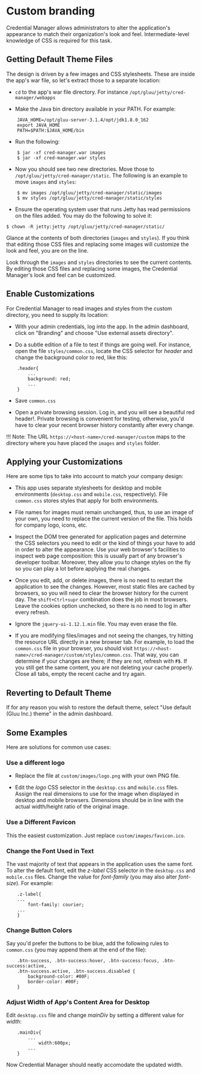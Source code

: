 # Custom branding

Credential Manager allows administrators to alter the application's appearance to match their organization's look and feel. Intermediate-level knowledge of CSS is required for this task.

## Getting Default Theme Files

The design is driven by a few images and CSS stylesheets. These are inside the app's war file, so let's extract those to a separate location:

* `cd` to the app's war file directory. For instance `/opt/gluu/jetty/cred-manager/webapps`

* Make the Java bin directory available in your PATH. For example:

```
	JAVA_HOME=/opt/gluu-server-3.1.4/opt/jdk1.8.0_162
	export JAVA_HOME
	PATH=$PATH:$JAVA_HOME/bin
```

* Run the following:

```
	$ jar -xf cred-manager.war images
	$ jar -xf cred-manager.war styles
``` 

* Now you should see two new directories. Move those to `/opt/gluu/jetty/cred-manager/static`. The following is an example to move `images` and `styles`:

```
	$ mv images /opt/gluu/jetty/cred-manager/static/images
	$ mv styles /opt/gluu/jetty/cred-manager/static/styles
```

* Ensure the operating system user that runs Jetty has read permissions on the files added. You may do the following to solve it:

```
$ chown -R jetty:jetty /opt/gluu/jetty/cred-manager/static/
```

Glance at the contents of both directories (`images` and `styles`). If you think that editing those CSS files and replacing some images will customize the look and feel, you are on the line.

Look through the `images` and `styles` directories to see the current contents. By editing those CSS files and replacing some images, the Credential Manager's look and feel can be customized.

## Enable Customizations

For Credential Manager to read images and styles from the custom directory, you need to supply its location:

* With your admin credentials, log into the app. In the admin dashboard, click on "Branding" and choose "Use external assets directory".

* Do a subtle edition of a file to test if things are going well. For instance, open the file `styles/common.css`, locate the CSS selector for *header* and change the background color to red, like this:

```
	.header{
		...
		background: red;
		...
	}
```

* Save `common.css`

* Open a private browsing session. Log in, and you will see a beautiful red header!. Private browsing is convenient for testing, otherwise, you'd have to clear your recent browser history constantly after every change.

!!! Note: 
    The URL `https://<host-name>/cred-manager/custom` maps to the directory where you have placed the `images` and `styles` folder.
    
## Applying your Customizations

Here are some tips to take into account to match your company design:

* This app uses separate stylesheets for desktop and mobile environments (`desktop.css` and `mobile.css`, respectively). File `common.css` stores styles that apply for both environments.

* File names for images must remain unchanged, thus, to use an image of your own, you need to replace the current version of the file. This holds for company logo, icons, etc.

* Inspect the DOM tree generated for application pages and determine the CSS selectors you need to edit or the kind of things your have to add in order to alter the appearance. Use your web browser's facilities to inspect web page composition: this is usually part of any browser's developer toolbar. Moreover, they allow you to change styles on the fly so you can play a lot before applying the real changes.

* Once you edit, add, or delete images, there is no need to restart the application to see the changes. However, most static files are cached by browsers, so you will need to clear the browser history for the current day. The `shift+Ctrl+supr` combination does the job in most browsers. Leave the cookies option unchecked, so there is no need to log in after every refresh.

* Ignore the `jquery-ui-1.12.1.min` file. You may even erase the file.

* If you are modifying files/images and not seeing the changes, try hitting the resource URL directly in a new browser tab. For example, to load the `common.css` file in your browser, you should visit `https://<host-name>/cred-manager/custom/styles/common.css`. That way, you can determine if your changes are there; if they are not, refresh with **`F5`**. If you still get the same content, you are not deleting your cache properly. Close all tabs, empty the recent cache and try again.

## Reverting to Default Theme

If for any reason you wish to restore the default theme, select "Use default (Gluu Inc.) theme" in the admin dashboard.

## Some Examples

Here are solutions for common use cases:

### Use a different logo

* Replace the file at `custom/images/logo.png` with your own PNG file.

* Edit the *logo* CSS selector in the `desktop.css` and `mobile.css` files. Assign the real dimensions to use for the image when displayed in desktop and mobile browsers. Dimensions should be in line with the actual width/height ratio of the original image.

### Use a Different Favicon

This the easiest customization. Just replace `custom/images/favicon.ico`.

### Change the Font Used in Text

The vast majority of text that appears in the application uses the same font. To alter the default font, edit the *z-label* CSS selector in the `desktop.css` and `mobile.css` files. Change the value for *font-family* (you may also alter *font-size*). For example:

```
	.z-label{
	...
		font-family: courier;
	...
	}
```

### Change Button Colors

Say you'd prefer the buttons to be blue, add the following rules to `common.css` (you may append them at the end of the file):

```
	.btn-success, .btn-success:hover, .btn-success:focus, .btn-success:active,
	.btn-success.active, .btn-success.disabled {
		background-color: #00F;
		border-color: #00F;
	}
```

### Adjust Width of App's Content Area for Desktop

Edit `desktop.css` file and change *mainDiv* by setting a different value for *width*:

```
	.mainDiv{
		...
			width:600px;
		...
	}
```

Now Credential Manager should neatly accomodate the updated width.
